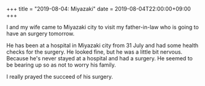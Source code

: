 +++
title =  "2019-08-04: Miyazaki"
date = 2019-08-04T22:00:00+09:00
+++

I and my wife came to Miyazaki city to visit my father-in-law 
who is going to have an surgery tomorrow.

He has been at a hospital in Miyazaki city from 31 July and
had some health checks for the surgery.
He looked fine, but he was a little bit nervous.
Because he's never stayed at a hospital and had a surgery.
He seemed to be bearing up so as not to worry his family. 

I really prayed the succeed of his surgery.
